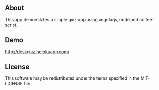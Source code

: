 About
----------------------------
This app demonstates a simple quiz app using angularjs, node and coffee-script.

Demo
----------------------------
http://deskquiz.herokuapp.com/

License
----------------------------
This software may be redistributed under the terms specified in the MIT-LICENSE file.